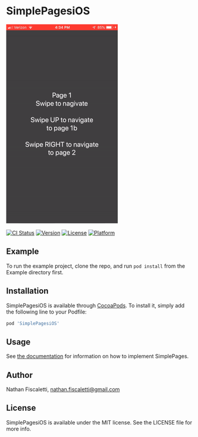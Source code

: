 # SimplePagesiOS

![An example of a Vertifal Page Controller within a Horizontal Page Controller][example]

[![CI Status](https://img.shields.io/travis/nathan-fiscaletti/SimplePagesiOS.svg?style=flat)](https://travis-ci.org/nathan-fiscaletti/SimplePagesiOS)
[![Version](https://img.shields.io/cocoapods/v/SimplePagesiOS.svg?style=flat)](https://cocoapods.org/pods/SimplePagesiOS)
[![License](https://img.shields.io/cocoapods/l/SimplePagesiOS.svg?style=flat)](https://cocoapods.org/pods/SimplePagesiOS)
[![Platform](https://img.shields.io/cocoapods/p/SimplePagesiOS.svg?style=flat)](https://cocoapods.org/pods/SimplePagesiOS)

## Example

To run the example project, clone the repo, and run `pod install` from the Example directory first.

## Installation

SimplePagesiOS is available through [CocoaPods](https://cocoapods.org). To install
it, simply add the following line to your Podfile:

```ruby
pod 'SimplePagesiOS'
```

## Usage

See [the documentation](Docs/) for information on how to implement SimplePages.

## Author

Nathan Fiscaletti, nathan.fiscaletti@gmail.com

## License

SimplePagesiOS is available under the MIT license. See the LICENSE file for more info.

[example]: https://github.com/nathan-fiscaletti/SimplePagesiOS/raw/master/Images/example.gif "Example"
